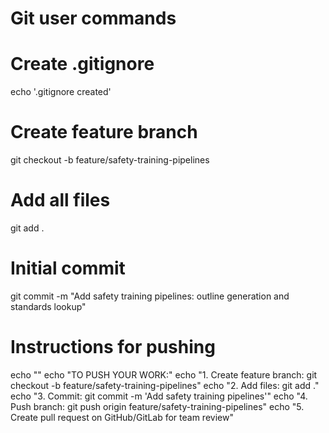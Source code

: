 # Git user commands

# Create .gitignore
echo '.gitignore created'

# Create feature branch
git checkout -b feature/safety-training-pipelines

# Add all files
git add .

# Initial commit
git commit -m "Add safety training pipelines: outline generation and standards lookup"

# Instructions for pushing
echo ""
echo "TO PUSH YOUR WORK:"
echo "1. Create feature branch: git checkout -b feature/safety-training-pipelines"
echo "2. Add files: git add ."
echo "3. Commit: git commit -m 'Add safety training pipelines'"
echo "4. Push branch: git push origin feature/safety-training-pipelines"
echo "5. Create pull request on GitHub/GitLab for team review"
